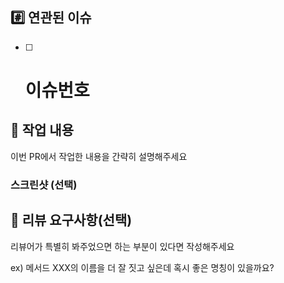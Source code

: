 ## #️⃣ 연관된 이슈
- [ ] # 이슈번호 



## 📝 작업 내용
이번 PR에서 작업한 내용을 간략히 설명해주세요

### 스크린샷 (선택)



## 💬 리뷰 요구사항(선택)
리뷰어가 특별히 봐주었으면 하는 부분이 있다면 작성해주세요

ex) 메서드 XXX의 이름을 더 잘 짓고 싶은데 혹시 좋은 명칭이 있을까요?
